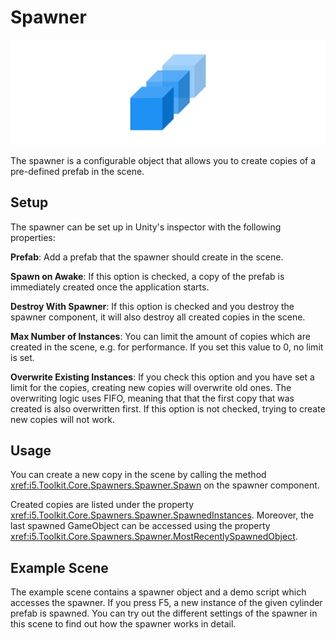 # Spawner

![Spawner](../resources/Logos/Spawner.svg)

The spawner is a configurable object that allows you to create copies of a pre-defined prefab in the scene.

## Setup

The spawner can be set up in Unity's inspector with the following properties:

**Prefab**: Add a prefab that the spawner should create in the scene.

**Spawn on Awake**: If this option is checked, a copy of the prefab is immediately created once the application starts.

**Destroy With Spawner**: If this option is checked and you destroy the spawner component, it will also destroy all created copies in the scene.

**Max Number of Instances**: You can limit the amount of copies which are created in the scene, e.g. for performance.
If you set this value to 0, no limit is set.

**Overwrite Existing Instances**: If you check this option and you have set a limit for the copies, creating new copies will overwrite old ones.
The overwriting logic uses FIFO, meaning that that the first copy that was created is also overwritten first.
If this option is not checked, trying to create new copies will not work.

## Usage

You can create a new copy in the scene by calling the method <xref:i5.Toolkit.Core.Spawners.Spawner.Spawn> on the spawner component.

Created copies are listed under the property <xref:i5.Toolkit.Core.Spawners.Spawner.SpawnedInstances>.
Moreover, the last spawned GameObject can be accessed using the property <xref:i5.Toolkit.Core.Spawners.Spawner.MostRecentlySpawnedObject>.

## Example Scene

The example scene contains a spawner object and a demo script which accesses the spawner.
If you press F5, a new instance of the given cylinder prefab is spawned.
You can try out the different settings of the spawner in this scene to find out how the spawner works in detail.